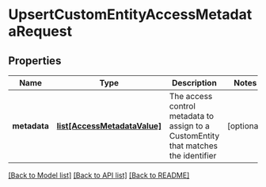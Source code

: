 # UpsertCustomEntityAccessMetadataRequest


## Properties
Name | Type | Description | Notes
------------ | ------------- | ------------- | -------------
**metadata** | [**list[AccessMetadataValue]**](AccessMetadataValue.md) | The access control metadata to assign to a CustomEntity that matches the identifier | [optional] 

[[Back to Model list]](../README.md#documentation-for-models) [[Back to API list]](../README.md#documentation-for-api-endpoints) [[Back to README]](../README.md)


